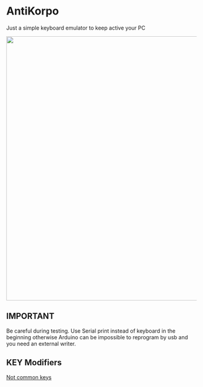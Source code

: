 # AntiKorpo
Just a simple keyboard emulator to keep active your PC

<p align="center">
<img src="https://fotografias-neox.atresmedia.com/clipping/cmsimages02/2017/11/28/C72AE26E-6C2D-4073-AE63-6E5A31E54EF8/58.jpg" width="850" height="700" />
</p>

## IMPORTANT

Be careful during testing. Use Serial print instead of keyboard in the beginning 
otherwise Arduino can be impossible to reprogram by usb and you need an external writer.

## KEY Modifiers

[Not common keys](https://www.arduino.cc/en/Reference/KeyboardModifiers)
